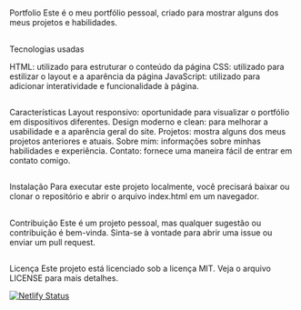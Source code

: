 #
Portfolio
Este é o meu portfólio pessoal, criado para mostrar alguns dos meus projetos e habilidades.
##
Tecnologias usadas

HTML: utilizado para estruturar o conteúdo da página
CSS: utilizado para estilizar o layout e a aparência da página
JavaScript: utilizado para adicionar interatividade e funcionalidade à página.

##
Características
Layout responsivo: oportunidade para visualizar o portfólio em dispositivos diferentes.
Design moderno e clean: para melhorar a usabilidade e a aparência geral do site.
Projetos: mostra alguns dos meus projetos anteriores e atuais.
Sobre mim: informações sobre minhas habilidades e experiência.
Contato: fornece uma maneira fácil de entrar em contato comigo.

##
Instalação
Para executar este projeto localmente, você precisará baixar ou clonar o repositório e abrir o arquivo index.html em um navegador.

##
Contribuição
Este é um projeto pessoal, mas qualquer sugestão ou contribuição é bem-vinda. Sinta-se à vontade para abrir uma issue ou enviar um pull request.

##
Licença
Este projeto está licenciado sob a licença MIT. Veja o arquivo LICENSE para mais detalhes.

[![Netlify Status](https://api.netlify.com/api/v1/badges/21ad07b2-8132-4a78-bd80-08201337accd/deploy-status)](https://app.netlify.com/sites/luizfporto/deploys)





